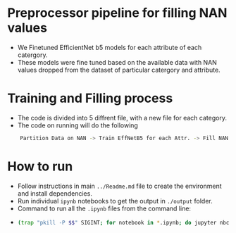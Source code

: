 # Preprocessor pipeline for filling NAN values

- We Finetuned EfficientNet b5 models for each attribute of each catergory.
- These models were fine tuned based on the available data with NAN values dropped from the dataset of particular catergory and attribute.

# Training and Filling process

- The code is divided into 5 diffrent file, with a new file for each category. 
- The code on running will do the following 
```Bash
    Partition Data on NAN -> Train EffNetB5 for each Attr. -> Fill NAN values based on trained EffNetB5 -> Output filled Dataset into output folder
```
# How to run

- Follow instructions in main `../Readme.md` file to create the environment and install dependencies. 
- Run individual `ipynb` notebooks to get the output in `./output` folder.
- Command to run all the `.ipynb` files from the command line: 
- 
  ```Bash
  (trap "pkill -P $$" SIGINT; for notebook in *.ipynb; do jupyter nbconvert --to notebook --execute "$notebook" --output "${notebook%.ipynb}_executed.ipynb" & done; wait)
  ```  